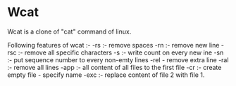 # Wcat
Wcat is a clone of "cat" command of linux.

Following features of wcat :- 
-rs :- remove spaces
-rn :- remove new line
-rsc :- remove all specific characters
-s :- write count on every new ine
-sn :- put sequence number to every non-emty lines
-rel - remove extra line
-ral :- remove all lines
-app :- all content of all files to the first file
-cr :- create empty file - specify name
-exc :- replace content of file 2 with file 1.
